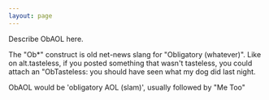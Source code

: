 ```yaml
---
layout: page
---
```




Describe ObAOL here.

The "Ob*" construct is old net-news slang for "Obligatory (whatever)".  Like on alt.tasteless, if you posted something that wasn't tasteless, you could attach an "ObTasteless: you should have seen what my dog did last night.

ObAOL would be 'obligatory AOL (slam)', usually followed by "Me Too"
